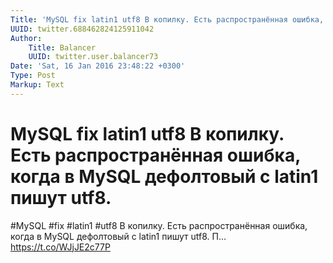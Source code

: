 ```yaml
---
Title: 'MySQL fix latin1 utf8 В копилку. Есть распространённая ошибка, когда в MySQL дефолтовый с latin1 пишут utf8.'
UUID: twitter.688462824125911042
Author:
    Title: Balancer
    UUID: twitter.user.balancer73
Date: 'Sat, 16 Jan 2016 23:48:22 +0300'
Type: Post
Markup: Text
---
```


# MySQL fix latin1 utf8 В копилку. Есть распространённая ошибка, когда в MySQL дефолтовый с latin1 пишут utf8.

#MySQL #fix #latin1 #utf8 В копилку. Есть распространённая
ошибка, когда в MySQL дефолтовый с latin1 пишут utf8. П…
https://t.co/WJjJE2c77P